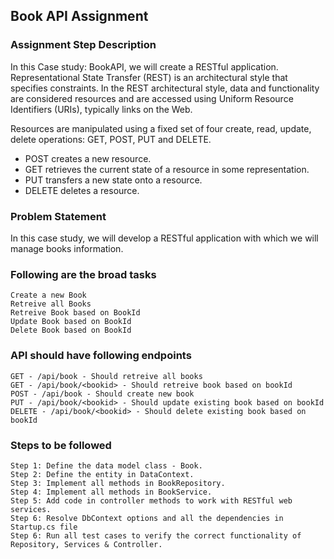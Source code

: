 ## Book API Assignment

### Assignment Step Description

In this Case study: BookAPI, we will create a RESTful application.
Representational State Transfer (REST) is an architectural style that specifies constraints.
In the REST architectural style, data and functionality are considered resources and are accessed using Uniform Resource Identifiers (URIs), typically links on the Web.

Resources are manipulated using a fixed set of four create, read, update, delete operations: GET, POST, PUT and DELETE.

- POST creates a new resource.
- GET retrieves the current state of a resource in some representation.
- PUT transfers a new state onto a resource.
- DELETE deletes a resource.

### Problem Statement

In this case study, we will develop a RESTful application with which we will manage books information.

### Following are the broad tasks

```
Create a new Book
Retreive all Books
Retreive Book based on BookId
Update Book based on BookId
Delete Book based on BookId
```

### API should have following endpoints

```
GET - /api/book - Should retreive all books
GET - /api/book/<bookid> - Should retreive book based on bookId
POST - /api/book - Should create new book
PUT - /api/book/<bookid> - Should update existing book based on bookId
DELETE - /api/book/<bookid> - Should delete existing book based on bookId
```

### Steps to be followed

```
Step 1: Define the data model class - Book.
Step 2: Define the entity in DataContext.
Step 3: Implement all methods in BookRepository.
Step 4: Implement all methods in BookService.
Step 5: Add code in controller methods to work with RESTful web services.
Step 6: Resolve DbContext options and all the dependencies in Startup.cs file
Step 6: Run all test cases to verify the correct functionality of Repository, Services & Controller.
```